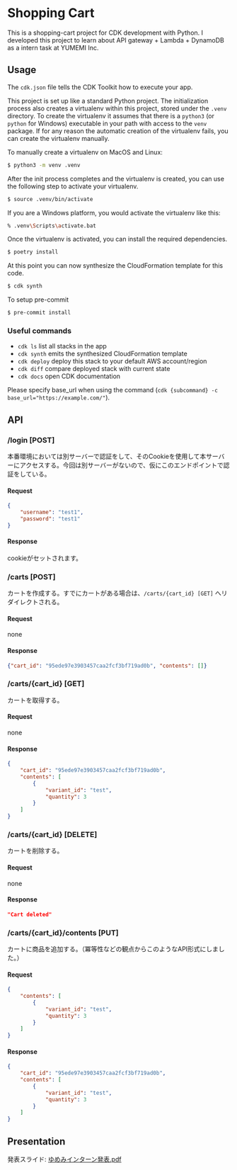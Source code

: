 
# Shopping Cart

This is a shopping-cart project for CDK development with Python.
I developed this project to learn about API gateway + Lambda + DynamoDB as a intern task at YUMEMI Inc.

## Usage
The `cdk.json` file tells the CDK Toolkit how to execute your app.

This project is set up like a standard Python project.  The initialization
process also creates a virtualenv within this project, stored under the `.venv`
directory.  To create the virtualenv it assumes that there is a `python3`
(or `python` for Windows) executable in your path with access to the `venv`
package. If for any reason the automatic creation of the virtualenv fails,
you can create the virtualenv manually.

To manually create a virtualenv on MacOS and Linux:

```sh
$ python3 -m venv .venv
```

After the init process completes and the virtualenv is created, you can use the following
step to activate your virtualenv.

```sh
$ source .venv/bin/activate
```

If you are a Windows platform, you would activate the virtualenv like this:

```sh
% .venv\Scripts\activate.bat
```

Once the virtualenv is activated, you can install the required dependencies.

```sh
$ poetry install
```

At this point you can now synthesize the CloudFormation template for this code.

```sh
$ cdk synth
```

To setup pre-commit

```sh
$ pre-commit install
```

### Useful commands

 * `cdk ls`          list all stacks in the app
 * `cdk synth`       emits the synthesized CloudFormation template
 * `cdk deploy`      deploy this stack to your default AWS account/region
 * `cdk diff`        compare deployed stack with current state
 * `cdk docs`        open CDK documentation

Please specify base_url when using the command (`cdk {subcommand} -c base_url="https://example.com/"`).


## API
### /login [POST]
本番環境においては別サーバーで認証をして、そのCookieを使用して本サーバーにアクセスする。今回は別サーバーがないので、仮にこのエンドポイントで認証をしている。
#### Request
```json
{
    "username": "test1",
    "password": "test1"
}
```
#### Response
cookieがセットされます。

### /carts [POST]
カートを作成する。すでにカートがある場合は、`/carts/{cart_id} [GET]` へリダイレクトされる。
#### Request
none
#### Response
```json
{"cart_id": "95ede97e3903457caa2fcf3bf719ad0b", "contents": []}
```

### /carts/{cart_id} [GET]
カートを取得する。
#### Request
none
#### Response
```json
{
    "cart_id": "95ede97e3903457caa2fcf3bf719ad0b",
    "contents": [
        {
            "variant_id": "test",
            "quantity": 3
        }
    ]
}
```


### /carts/{cart_id} [DELETE]
カートを削除する。
#### Request
none
#### Response
```json
"Cart deleted"
```

### /carts/{cart_id}/contents [PUT]
カートに商品を追加する。（冪等性などの観点からこのようなAPI形式にしました。）
#### Request
```json
{
    "contents": [
        {
            "variant_id": "test",
            "quantity": 3
        }
    ]
}
```
#### Response
```json
{
    "cart_id": "95ede97e3903457caa2fcf3bf719ad0b",
    "contents": [
        {
            "variant_id": "test",
            "quantity": 3
        }
    ]
}
```

## Presentation
発表スライド: [ゆめみインターン発表.pdf](./references/ゆめみインターン発表.pdf)
